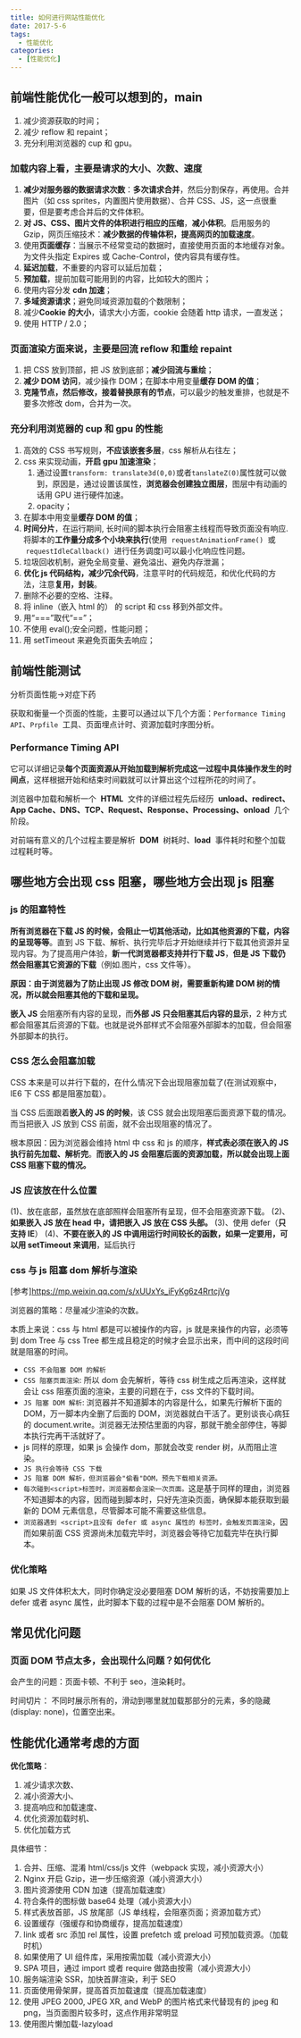 ```yaml
---
title: 如何进行网站性能优化
date: 2017-5-6
tags:
  - 性能优化
categories:
  - [性能优化]
---
```


## 前端性能优化一般可以想到的，main

1. 减少资源获取的时间；
2. 减少 reflow 和 repaint；
3. 充分利用浏览器的 cup 和 gpu。

### 加载内容上看，主要是请求的大小、次数、速度

1. **减少对服务器的数据请求次数**：**多次请求合并**，然后分割保存，再使用。合并图片（如 css sprites，内置图片使用数据）、合并 CSS、JS，这一点很重要，但是要考虑合并后的文件体积。
2. **对 JS、CSS、图片文件的体积进行相应的压缩**，**减小体积**。启用服务的 Gzip，网页压缩技术：**减少数据的传输体积，提高网页的加载速度**。
3. 使用**页面缓存**：当展示不经常变动的数据时，直接使用页面的本地缓存对象。为文件头指定 Expires 或 Cache-Control，使内容具有缓存性。
4. **延迟加载**，不重要的内容可以延后加载；
5. **预加载**，提前加载可能用到的内容，比如较大的图片；
6. 使用内容分发 **cdn 加速**；
7. **多域资源请求**；避免同域资源加载的个数限制；
8. 减少**Cookie 的大小**，请求大小方面，cookie 会随着 http 请求，一直发送；
9. 使用 HTTP / 2.0；

### 页面渲染方面来说，主要是回流 reflow 和重绘 repaint

1. 把 CSS 放到顶部，把 JS 放到底部；**减少回流与重绘**；
2. **减少 DOM 访问**，减少操作 DOM；在脚本中用变量**缓存 DOM 的值**；
3. **克隆节点，然后修改，接着替换原有的节点**，可以最少的触发重排，也就是不要多次修改 dom，合并为一次。

### 充分利用浏览器的 cup 和 gpu 的性能

1. 高效的 CSS 书写规则，**不应该嵌套多层**，css 解析从右往左；
2. css 来实现动画，**开启 gpu 加速渲染**；
   1. 通过设置`transform: translate3d(0,0)`或者`tanslateZ(0)`属性就可以做到，原因是，通过设置该属性，**浏览器会创建独立图层**，图层中有动画的话用 GPU 进行硬件加速。
   2. opacity；
3. 在脚本中用变量**缓存 DOM 的值**；
4. **时间分片**，在运行期间, 长时间的脚本执行会阻塞主线程而导致页面没有响应. 将脚本的**工作量分成多个小块来执行**(使用  `requestAnimationFrame()`  或  `requestIdleCallback()`  进行任务调度)可以最小化响应性问题。
5. 垃圾回收机制，避免全局变量、避免溢出、避免内存泄漏；
6. **优化 js 代码结构，减少冗余代码**，注意平时的代码规范，和优化代码的方法，注意**复用，封装**。
7. 删除不必要的空格、注释。
8. 将 inline（嵌入 html 的） 的 script 和 css 移到外部文件。
9.  用“===”取代“==”；
10. 不使用 eval();安全问题，性能问题；
11. 用 setTimeout 来避免页面失去响应；

## 前端性能测试

分析页面性能->对症下药

获取和衡量一个页面的性能，主要可以通过以下几个方面：`Performance Timing API`、`Prpfile`  工具、页面埋点计时、资源加载时序图分析。

### Performance Timing API

它可以详细记录**每个页面资源从开始加载到解析完成这一过程中具体操作发生的时间点**，这样根据开始和结束时间戳就可以计算出这个过程所花的时间了。

浏览器中加载和解析一个  **HTML**  文件的详细过程先后经历  **unload、redirect、App Cache、DNS、TCP、Request、Response、Processing、onload**  几个阶段。

对前端有意义的几个过程主要是解析  **DOM**  树耗时、**load**  事件耗时和整个加载过程耗时等。

## 哪些地方会出现 css 阻塞，哪些地方会出现 js 阻塞

### js 的阻塞特性

**所有浏览器在下载 JS 的时候，会阻止一切其他活动，比如其他资源的下载，内容的呈现等等**。直到 JS 下载、解析、执行完毕后才开始继续并行下载其他资源并呈现内容。为了提高用户体验，**新一代浏览器都支持并行下载 JS**，**但是 JS 下载仍然会阻塞其它资源的下载**（例如.图片，css 文件等）。

**原因：由于浏览器为了防止出现 JS 修改 DOM 树，需要重新构建 DOM 树的情况，所以就会阻塞其他的下载和呈现。**

**嵌入 JS** 会阻塞所有内容的呈现，而**外部 JS 只会阻塞其后内容的显示**，2 种方式都会阻塞其后资源的下载。也就是说外部样式不会阻塞外部脚本的加载，但会阻塞外部脚本的执行。

### CSS 怎么会阻塞加载

CSS 本来是可以并行下载的，在什么情况下会出现阻塞加载了(在测试观察中，IE6 下 CSS 都是阻塞加载）。

当 CSS 后面跟着**嵌入的 JS 的时候**，该 CSS 就会出现阻塞后面资源下载的情况。而当把嵌入 JS 放到 CSS 前面，就不会出现阻塞的情况了。

根本原因：因为浏览器会维持 html 中 css 和 js 的顺序，**样式表必须在嵌入的 JS 执行前先加载、解析完**。**而嵌入的 JS 会阻塞后面的资源加载，所以就会出现上面 CSS 阻塞下载的情况。**

### JS 应该放在什么位置

(1)、放在底部，虽然放在底部照样会阻塞所有呈现，但不会阻塞资源下载。
(2)、**如果嵌入 JS 放在 head 中，请把嵌入 JS 放在 CSS 头部。**
(3)、使用 defer（**只支持 IE**）
(4)、**不要在嵌入的 JS 中调用运行时间较长的函数，如果一定要用，可以用 setTimeout 来调用**，延后执行

### css 与 js 阻塞 dom 解析与渲染

[参考]<https://mp.weixin.qq.com/s/xUUxYs_iFyKg6z4RrtcjVg>

浏览器的策略：尽量减少渲染的次数。

本质上来说：css 与 html 都是可以被操作的内容，js 就是来操作的内容，必须等到 dom Tree 与 css Tree 都生成且稳定的时候才会显示出来，而中间的这段时间就是阻塞的时间。

- `CSS 不会阻塞 DOM 的解析`
- `CSS 阻塞页面渲染`: 所以 dom 会先解析，等待 css 树生成之后再渲染，这样就会让 css 阻塞页面的渲染，主要的问题在于，css 文件的下载时间。
- `JS 阻塞 DOM 解析`: 浏览器并不知道脚本的内容是什么，如果先行解析下面的 DOM，万一脚本内全删了后面的 DOM，浏览器就白干活了。更别谈丧心病狂的 document.write。浏览器无法预估里面的内容，那就干脆全部停住，等脚本执行完再干活就好了。
- js 同样的原理，如果 js 会操作 dom，那就会改变 render 树，从而阻止渲染。
- `JS 执行会等待 CSS 下载`
- `JS 阻塞 DOM 解析，但浏览器会"偷看"DOM，预先下载相关资源。`
- `每次碰到<script>标签时，浏览器都会渲染一次页面。`这是基于同样的理由，浏览器不知道脚本的内容，因而碰到脚本时，只好先渲染页面，确保脚本能获取到最新的 DOM 元素信息，尽管脚本可能不需要这些信息。
- `浏览器遇到 <script>且没有 defer 或 async 属性的 标签时，会触发页面渲染`，因而如果前面 CSS 资源尚未加载完毕时，浏览器会等待它加载完毕在执行脚本。

### 优化策略

如果 JS 文件体积太大，同时你确定没必要阻塞 DOM 解析的话，不妨按需要加上 defer 或者 async 属性，此时脚本下载的过程中是不会阻塞 DOM 解析的。

## 常见优化问题

### 页面 DOM 节点太多，会出现什么问题？如何优化

会产生的问题：页面卡顿、不利于 seo，渲染耗时。

时间切片： 不同时展示所有的，滑动到哪里就加载那部分的元素，多的隐藏(display: none)，位置空出来。

## 性能优化通常考虑的方面

**优化策略**：

1. 减少请求次数、
2. 减小资源大小、
3. 提高响应和加载速度、
4. 优化资源加载时机、
5. 优化加载方式

具体细节：

1. 合并、压缩、混淆 html/css/js 文件（webpack 实现，减小资源大小）
2. Nginx 开启 Gzip，进一步压缩资源（减小资源大小）
3. 图片资源使用 CDN 加速（提高加载速度）
4. 符合条件的图标做 base64 处理（减小资源大小）
5. 样式表放首部，JS 放尾部（JS 单线程，会阻塞页面；资源加载方式）
6. 设置缓存（强缓存和协商缓存，提高加载速度）
7. link 或者 src 添加 rel 属性，设置 prefetch 或 preload 可预加载资源。（加载时机）
8. 如果使用了 UI 组件库，采用按需加载（减小资源大小）
9. SPA 项目，通过 import 或者 require 做路由按需（减小资源大小）
10. 服务端渲染 SSR，加快首屏渲染，利于 SEO
11. 页面使用骨架屏，提高首页加载速度（提高加载速度）
12. 使用 JPEG 2000, JPEG XR, and WebP 的图片格式来代替现有的 jpeg 和 png，当页面图片较多时，这点作用非常明显
13. 使用图片懒加载-lazyload
